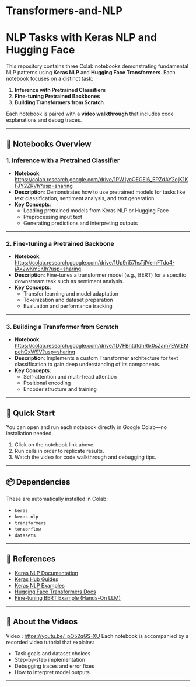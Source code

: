 # Transformers-and-NLP
# NLP Tasks with Keras NLP and Hugging Face

This repository contains three Colab notebooks demonstrating fundamental NLP patterns using **Keras NLP** and **Hugging Face Transformers**. Each notebook focuses on a distinct task:

1. **Inference with Pretrained Classifiers**
2. **Fine-tuning Pretrained Backbones**
3. **Building Transformers from Scratch**

Each notebook is paired with a **video walkthrough** that includes code explanations and debug traces.

---

## 📘 Notebooks Overview

### 1. Inference with a Pretrained Classifier
- **Notebook**: https://colab.research.google.com/drive/1PW1ycOEGEl6_EPZdAY2ojK1KFJY2ZRVh?usp=sharing
- **Description**: Demonstrates how to use pretrained models for tasks like text classification, sentiment analysis, and text generation.
- **Key Concepts**:
  - Loading pretrained models from Keras NLP or Hugging Face
  - Preprocessing input text
  - Generating predictions and interpreting outputs

---

### 2. Fine-tuning a Pretrained Backbone
- **Notebook**: https://colab.research.google.com/drive/1Up9ri57hsTjIVemFTdo4-jAx2wKmEKlh?usp=sharing
- **Description**: Fine-tunes a transformer model (e.g., BERT) for a specific downstream task such as sentiment analysis.
- **Key Concepts**:
  - Transfer learning and model adaptation
  - Tokenization and dataset preparation
  - Evaluation and performance tracking

---

### 3. Building a Transformer from Scratch
- **Notebook**: https://colab.research.google.com/drive/1D7FBntdfdhRlx0sZam7EWtEMpehQxW9V?usp=sharing
- **Description**: Implements a custom Transformer architecture for text classification to gain deep understanding of its components.
- **Key Concepts**:
  - Self-attention and multi-head attention
  - Positional encoding
  - Encoder structure and training

---

## 🚀 Quick Start

You can open and run each notebook directly in Google Colab—no installation needed.

1. Click on the notebook link above.
2. Run cells in order to replicate results.
3. Watch the video for code walkthrough and debugging tips.

---

## 📦 Dependencies

These are automatically installed in Colab:
- `keras`
- `keras-nlp`
- `transformers`
- `tensorflow`
- `datasets`

---

## 🔗 References

- [Keras NLP Documentation](https://keras.io/keras_nlp/)
- [Keras Hub Guides](https://keras.io/keras_hub/guides/)
- [Keras NLP Examples](https://keras.io/examples/nlp/)
- [Hugging Face Transformers Docs](https://huggingface.co/docs/transformers)
- [Fine-tuning BERT Example (Hands-On LLM)](https://github.com/HandsOnLLM/Hands-On-Large-Language-Models/blob/main/chapter11/Chapter%2011%20-%20Fine-Tuning%20BERT.ipynb)

---

## 🎥 About the Videos
Video : https://youtu.be/_pO52qGS-XU
Each notebook is accompanied by a recorded video tutorial that explains:
- Task goals and dataset choices
- Step-by-step implementation
- Debugging traces and error fixes
- How to interpret model outputs

---

